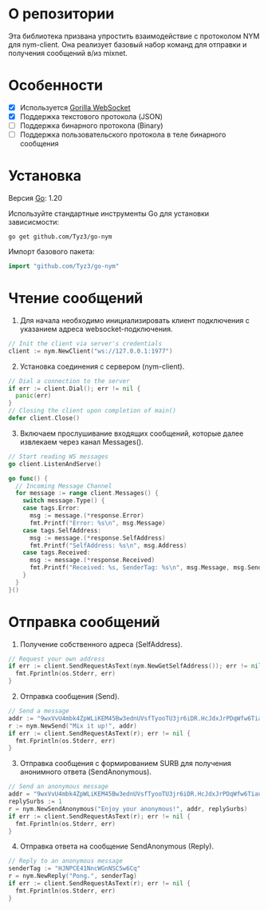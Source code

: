 # О репозитории
Эта библиотека призвана упростить взаимодействие с протоколом NYM для nym-client. Она реализует базовый набор команд для отправки и получения сообщений в/из mixnet.

# Особенности

- [x] Используется [Gorilla WebSocket](https://github.com/gorilla/websocket)
- [x] Поддержка текстового протокола (JSON)
- [ ] Поддержка бинарного протокола (Binary)
- [ ] Поддержка пользовательского протокола в теле бинарного сообщения

# Установка
Версия [Go](https://go.dev/dl/): 1.20

Используйте стандартные инструменты Go для установки зависисмости:
```
go get github.com/Tyz3/go-nym
```

Импорт базового пакета:
```go
import "github.com/Tyz3/go-nym"
```

# Чтение сообщений

1. Для начала необходимо инициализировать клиент подключения с указанием адреса websocket-подключения.
```go
// Init the client via server's credentials
client := nym.NewClient("ws://127.0.0.1:1977")
```


2. Установка соединения c сервером (nym-client).
```go
// Dial a connection to the server
if err := client.Dial(); err != nil {
  panic(err)
}
// Closing the client upon completion of main()
defer client.Close()
```

3. Включаем прослушивание входящих сообщений, которые далее извлекаем через канал Messages().
```go
// Start reading WS messages
go client.ListenAndServe()

go func() {
  // Incoming Message Channel
  for message := range client.Messages() {
    switch message.Type() {
    case tags.Error:
      msg := message.(*response.Error)
      fmt.Printf("Error: %s\n", msg.Message)
    case tags.SelfAddress:
      msg := message.(*response.SelfAddress)
      fmt.Printf("SelfAddress: %s\n", msg.Address)
    case tags.Received:
      msg := message.(*response.Received)
      fmt.Printf("Received: %s, SenderTag: %s\n", msg.Message, msg.SenderTag)
    }
  }
}()
```

# Отправка сообщений

1. Получение собственного адреса (SelfAddress).
```go
// Request your own address
if err := client.SendRequestAsText(nym.NewGetSelfAddress()); err != nil {
  fmt.Fprintln(os.Stderr, err)
}
```

2. Отправка сообщения (Send).
```go
// Send a message
addr := "9wxVvU4mbk4ZpWLiKEM45Bw3ednUVsfTyooTU3jr6iDR.HcJdxJrPDqWfw6TiauLZEC3mKjFByzFGEtFvDPe2pKW3@Emswx6KXyjRfq1c2k4d4uD2e6nBSbH1biorCZUei8UNS"
r := nym.NewSend("Mix it up!", addr)
if err := client.SendRequestAsText(r); err != nil {
  fmt.Fprintln(os.Stderr, err)
}
```

3. Отправка сообщения с формированием SURB для получения анонимного ответа (SendAnonymous).
```go
// Send an anonymous message
addr = "9wxVvU4mbk4ZpWLiKEM45Bw3ednUVsfTyooTU3jr6iDR.HcJdxJrPDqWfw6TiauLZEC3mKjFByzFGEtFvDPe2pKW3@Emswx6KXyjRfq1c2k4d4uD2e6nBSbH1biorCZUei8UNS"
replySurbs := 1
r = nym.NewSendAnonymous("Enjoy your anonymous!", addr, replySurbs)
if err := client.SendRequestAsText(r); err != nil {
  fmt.Fprintln(os.Stderr, err)
}
```

4. Отправка ответа на сообщение SendAnonymous (Reply).
```go
// Reply to an anonymous message
senderTag := "HJNPCE41NncWGnNSC5w6Cq"
r = nym.NewReply("Pong.", senderTag)
if err := client.SendRequestAsText(r); err != nil {
  fmt.Fprintln(os.Stderr, err)
}
```
